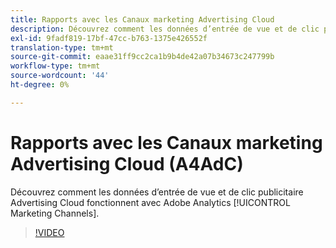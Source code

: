 ```yaml
---
title: Rapports avec les Canaux marketing Advertising Cloud
description: Découvrez comment les données d’entrée de vue et de clic publicitaire Advertising Cloud fonctionnent avec les Canaux Adobe Analytics Marketing.
exl-id: 9fadf819-17bf-47cc-b763-1375e426552f
translation-type: tm+mt
source-git-commit: eaae31ff9cc2ca1b9b4de42a07b34673c247799b
workflow-type: tm+mt
source-wordcount: '44'
ht-degree: 0%

---
```


# Rapports avec les Canaux marketing Advertising Cloud (A4AdC)

Découvrez comment les données d’entrée de vue et de clic publicitaire Advertising Cloud fonctionnent avec Adobe Analytics [!UICONTROL Marketing Channels].

>[!VIDEO](https://video.tv.adobe.com/v/33502)
